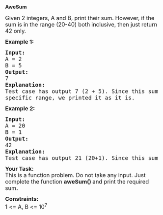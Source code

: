 <div class="undefined disable-select"><div class="problems_header_content__o_4YA"><div class="problems_header_content__title__L2cB2 g-mb-0"><h3 class="g-m-0">AweSum</h3></div><div class="problemQuestion">
<p><span style="font-size:18px">Given 2 integers, A&nbsp;and B, print their sum. However, if the sum is in the range (20-40) both inclusive, then just return 42 only.</span></p>

<p><span style="font-size:18px"><strong>Example 1:</strong></span></p>

<pre><span style="font-size:18px"><strong>Input:</strong>
A = 2
B = 5
<strong>Output:</strong>
7
<strong>Explanation: </strong>
Test case has output 7 (2 + 5). Since this sum is not in the given
specific range, we printed it as it is.</span></pre>

<p><span style="font-size:18px"><strong>Example 2:</strong></span></p>

<pre><span style="font-size:18px"><strong>Input:</strong>
A = 20
B = 1
<strong>Output:</strong>
42
<strong>Explanation: </strong>
Test case has output 21 (20+1). Since this sum is in given range, So 42 is printed.</span></pre>

<p><span style="font-size:18px"><strong>Your Task:</strong><br>
This is a function problem. Do not take any input. Just complete the function <strong>aweSum() </strong>and print the required sum<strong>.</strong></span></p>

<p><span style="font-size:18px"><strong>Constraints:</strong><br>
1 &lt;= A, B&nbsp;&lt;= 10<sup>7</sup></span></p>
</div>
</div>